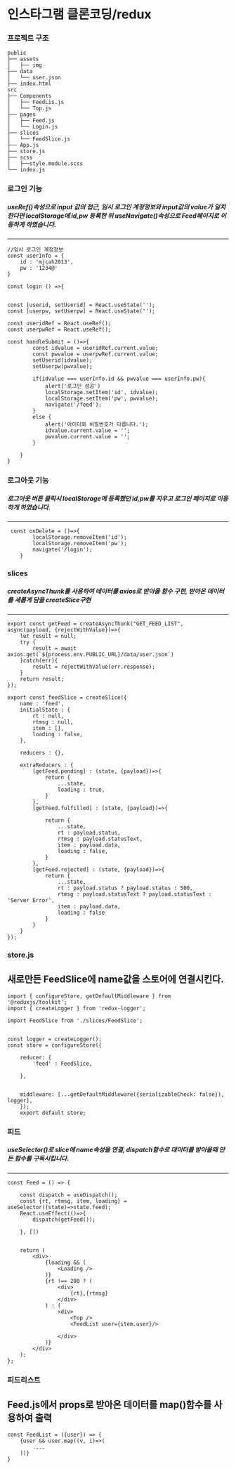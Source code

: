 # 인스타그램 클론코딩/redux

### 프로젝트 구조
```
public
├── assets
│   ├── img
├── data
│   └── user.json
├── index.html
src
├── Components
│   ├── FeedLis.js
│   └── Top.js
├── pages
│   ├── Feed.js
│   └── Login.js
├── slices
│   └── FeedSlice.js
├── App.js
├── store.js
├── scss
│   ├──style.module.scss
└── index.js
```

### 로그인 기능
##### useRef()속성으로 input 값의 접근, 임시 로그인 계정정보와 input값의 value가 일치한다면 localStorage에 id,pw 등록한 뒤 useNavigate()속성으로 Feed페이지로 이동하게 하였습니다.
-----------
```
//임시 로그인 계정정보
const userInfo = {
    id : 'mjcah2013',
    pw : '1234@'
}
```

```
const login () =>{


const [userid, setUserid] = React.useState('');
const [userpw, setUserpw] = React.useState(''); 

const useridRef = React.useRef();
const userpwRef = React.useRef();

const handleSubmit = ()=>{
        const idvalue = useridRef.current.value;
        const pwvalue = userpwRef.current.value;
        setUserid(idvalue);
        setUserpw(pwvalue);
        
        if(idvalue === userInfo.id && pwvalue === userInfo.pw){
            alert('로그인 성공')
            localStorage.setItem('id', idvalue);
            localStorage.setItem('pw', pwvalue);
            navigate('/feed');
        }
        else {
            alert('아이디와 비밀번호가 다릅니다.');
            idvalue.current.value = '';
            pwvalue.current.value = '';
        }
        
    }
}
```
### 로그아웃 기능
##### 로그아웃 버튼 클릭시 localStorage에 등록했던 id,pw를 지우고 로그인 페이지로 이동하게 하였습니다.
---------
```
 const onDelete = ()=>{
        localStorage.removeItem('id');
        localStorage.removeItem('pw');
        navigate('/login');
    }
```

### slices
##### createAsyncThunk를 사용하여 데이터를 axios로 받아올 함수 구현, 받아온 데이터를 새롭게 담을 createSlice구현 
------
```
export const getFeed = createAsyncThunk("GET_FEED_LIST", async(payload, {rejectWithValue})=>{
    let result = null;
    try {
        result = await axios.get(`${process.env.PUBLIC_URL}/data/user.json`)
    }catch(err){
        result = rejectWithValue(err.response);
    }
    return result;
});
```
```
export const feedSlice = createSlice({
    name : 'feed',
    initialState : {
        rt : null,
        rtmsg : null,
        item : [],
        loading : false,
    },

    reducers : {},

    extraReducers : {
        [getFeed.pending] : (state, {payload})=>{
            return {
                ...state,
                loading : true,
            }
        },
        [getFeed.fulfilled] : (state, {payload})=>{

            return {
                ...state,
                rt : payload.status,
                rtmsg : payload.statusText,
                item : payload.data,
                loading : false,
            }
        },
        [getFeed.rejected] : (state, {payload})=>{
            return {
                ...state,
                rt : payload.status ? payload.status : 500,
                rtmsg : payload.statusText ? payload.statusText : 'Server Error',
                item : payload.data,
                loading : false
            }
        }
    }
});

```

### store.js
새로만든 FeedSlice에 name값을 스토어에 연결시킨다.
--------
```
import { configureStore, getDefaultMiddleware } from '@reduxjs/toolkit';
import { createLogger } from 'redux-logger';

import FeedSlice from './slices/FeedSlice';


const logger = createLogger();
const store = configureStore({
   
    reducer: {
        'feed' : FeedSlice,
        
    },    
   
    
    middleware: [...getDefaultMiddleware({serializableCheck: false}), logger], 
    });
    export default store;
```
### 피드
##### useSelector()로 slice에 name속성을 연결, dispatch함수로 데이터를 받아올때 만든 함수를 구독시킵니다.
------
```
const Feed = () => {

    const dispatch = useDispatch();
    const {rt, rtmsg, item, loading} = useSelector((state)=>state.feed);
    React.useEffect(()=>{
        dispatch(getFeed());
        
    }, [])
    

    return (
        <div>
            {loading && (
                <Loading />
            )}
            {rt !== 200 ? (
                <div>
                    {rt},{rtmsg}
                </div>
            ) : (
                <div>
                    <Top />
                    <FeedList user={item.user}/>
                    
                </div>  
            )}
        </div>
    );
};
```
### 피드리스트
Feed.js에서 props로 받아온 데이터를 map()함수를 사용하여 출력
--------
```
const FeedList = ({user}) => {
    {user && user.map((v, i)=>(
        ....
    ))}
}
```
